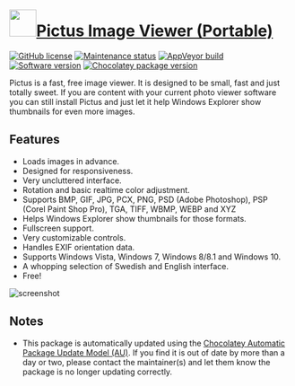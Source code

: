 # [<img src="https://cdn.jsdelivr.net/gh/dgalbraith/chocolatey-packages@85fbad928f7a769e4ac72266ceb44bd68633fe8c/icons/pictus.png" width="48" height="48" />Pictus Image Viewer (Portable)](https://chocolatey.org/packages/pictus.portable)

[![GitHub license](https://img.shields.io/github/license/poppeman/Pictus)](https://github.com/poppeman/Pictus/blob/master/LICENSE)
[![Maintenance status](https://img.shields.io/badge/maintained%3F-yes-green.svg)](https://gitHub.com/dgalbraith/chocolatey-packages/graphs/commit-activity)
[![AppVeyor build](https://img.shields.io/appveyor/ci/dgalbraith/chocolatey-packages)](https://ci.appveyor.com/project/dgalbraith/chocolatey-packages)
[![Software version](https://img.shields.io/badge/Source-1.7.0-blue.svg)](https://github.com/poppeman/Pictus/releases/tag/v1.7.0)
[![Chocolatey package version](https://img.shields.io/chocolatey/v/pictus.portable?label=Chocolatey)](https://chocolatey.org/packages/pictus.portable)

Pictus is a fast, free image viewer. It is designed to be small, fast and just totally sweet. If you are content with your current photo viewer software you can still install Pictus and just let it help Windows Explorer show thumbnails for even more images.

## Features

* Loads images in advance.
* Designed for responsiveness.
* Very uncluttered interface.
* Rotation and basic realtime color adjustment.
* Supports BMP, GIF, JPG, PCX, PNG, PSD (Adobe Photoshop), PSP (Corel Paint Shop Pro), TGA, TIFF, WBMP, WEBP and XYZ
* Helps Windows Explorer show thumbnails for those formats.
* Fullscreen support.
* Very customizable controls.
* Handles EXIF orientation data.
* Supports Windows Vista, Windows 7, Windows 8/8.1 and Windows 10.
* A whopping selection of Swedish and English interface.
* Free!

![screenshot](https://cdn.jsdelivr.net/gh/dgalbraith/chocolatey-packages@85fbad928f7a769e4ac72266ceb44bd68633fe8c/automatic/pictus/screenshot.png)

## Notes

* This package is automatically updated using the [Chocolatey Automatic Package Update Model (AU)](https://github.com/majkinetor/au/blob/master/README.md).
  If you find it is out of date by more than a day or two, please contact the maintainer(s) and let them know the package is no longer updating correctly.
